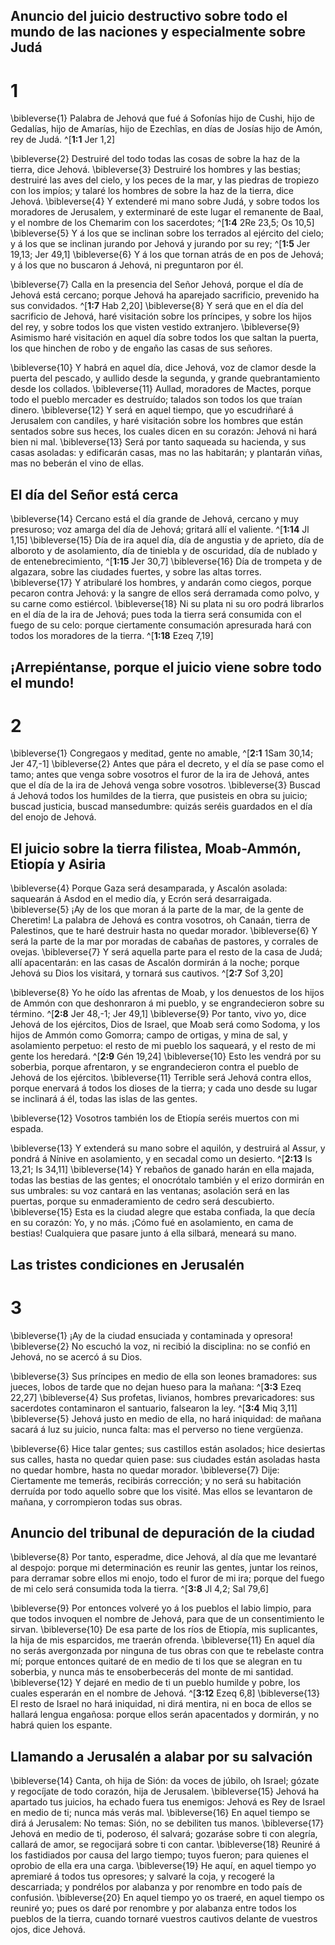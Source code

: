 ## Anuncio del juicio destructivo sobre todo el mundo de las naciones y especialmente sobre Judá
# 1 
\bibleverse{1} Palabra de Jehová que fué á Sofonías hijo de Cushi, hijo de Gedalías, hijo de Amarías, hijo de Ezechîas, en días de Josías hijo de Amón, rey de Judá. 
^[**1:1** Jer 1,2] 


\bibleverse{2} Destruiré del todo todas las cosas de sobre la haz de la tierra, dice Jehová. \bibleverse{3} Destruiré los hombres y las bestias; destruiré las aves del cielo, y los peces de la mar, y las piedras de tropiezo con los impíos; y talaré los hombres de sobre la haz de la tierra, dice Jehová. \bibleverse{4} Y extenderé mi mano sobre Judá, y sobre todos los moradores de Jerusalem, y exterminaré de este lugar el remanente de Baal, y el nombre de los Chemarim con los sacerdotes; ^[**1:4** 2Re 23,5; Os 10,5] \bibleverse{5} Y á los que se inclinan sobre los terrados al ejército del cielo; y á los que se inclinan jurando por Jehová y jurando por su rey; ^[**1:5** Jer 19,13; Jer 49,1] \bibleverse{6} Y á los que tornan atrás de en pos de Jehová; y á los que no buscaron á Jehová, ni preguntaron por él. 

 

\bibleverse{7} Calla en la presencia del Señor Jehová, porque el día de Jehová está cercano; porque Jehová ha aparejado sacrificio, prevenido ha sus convidados. ^[**1:7** Hab 2,20] \bibleverse{8} Y será que en el día del sacrificio de Jehová, haré visitación sobre los príncipes, y sobre los hijos del rey, y sobre todos los que visten vestido extranjero. \bibleverse{9} Asimismo haré visitación en aquel día sobre todos los que saltan la puerta, los que hinchen de robo y de engaño las casas de sus señores. 



\bibleverse{10} Y habrá en aquel día, dice Jehová, voz de clamor desde la puerta del pescado, y aullido desde la segunda, y grande quebrantamiento desde los collados. \bibleverse{11} Aullad, moradores de Mactes, porque todo el pueblo mercader es destruído; talados son todos los que traían dinero. \bibleverse{12} Y será en aquel tiempo, que yo escudriñaré á Jerusalem con candiles, y haré visitación sobre los hombres que están sentados sobre sus heces, los cuales dicen en su corazón: Jehová ni hará bien ni mal. \bibleverse{13} Será por tanto saqueada su hacienda, y sus casas asoladas: y edificarán casas, mas no las habitarán; y plantarán viñas, mas no beberán el vino de ellas. 



## El día del Señor está cerca
\bibleverse{14} Cercano está el día grande de Jehová, cercano y muy presuroso; voz amarga del día de Jehová; gritará allí el valiente. ^[**1:14** Jl 1,15] \bibleverse{15} Día de ira aquel día, día de angustia y de aprieto, día de alboroto y de asolamiento, día de tiniebla y de oscuridad, día de nublado y de entenebrecimiento, ^[**1:15** Jer 30,7] \bibleverse{16} Día de trompeta y de algazara, sobre las ciudades fuertes, y sobre las altas torres. \bibleverse{17} Y atribularé los hombres, y andarán como ciegos, porque pecaron contra Jehová: y la sangre de ellos será derramada como polvo, y su carne como estiércol. \bibleverse{18} Ni su plata ni su oro podrá librarlos en el día de la ira de Jehová; pues toda la tierra será consumida con el fuego de su celo: porque ciertamente consumación apresurada hará con todos los moradores de la tierra. ^[**1:18** Ezeq 7,19] 
   

## ¡Arrepiéntanse, porque el juicio viene sobre todo el mundo!
# 2 
\bibleverse{1} Congregaos y meditad, gente no amable, ^[**2:1** 1Sam 30,14; Jer 47,-1] \bibleverse{2} Antes que pára el decreto, y el día se pase como el tamo; antes que venga sobre vosotros el furor de la ira de Jehová, antes que el día de la ira de Jehová venga sobre vosotros. \bibleverse{3} Buscad á Jehová todos los humildes de la tierra, que pusisteis en obra su juicio; buscad justicia, buscad mansedumbre: quizás seréis guardados en el día del enojo de Jehová. 




## El juicio sobre la tierra filistea, Moab-Ammón, Etiopía y Asiria
\bibleverse{4} Porque Gaza será desamparada, y Ascalón asolada: saquearán á Asdod en el medio día, y Ecrón será desarraigada. \bibleverse{5} ¡Ay de los que moran á la parte de la mar, de la gente de Cheretim! La palabra de Jehová es contra vosotros, oh Canaán, tierra de Palestinos, que te haré destruir hasta no quedar morador. \bibleverse{6} Y será la parte de la mar por moradas de cabañas de pastores, y corrales de ovejas. \bibleverse{7} Y será aquella parte para el resto de la casa de Judá; allí apacentarán: en las casas de Ascalón dormirán á la noche; porque Jehová su Dios los visitará, y tornará sus cautivos. 
^[**2:7** Sof 3,20] 


\bibleverse{8} Yo he oído las afrentas de Moab, y los denuestos de los hijos de Ammón con que deshonraron á mi pueblo, y se engrandecieron sobre su término. ^[**2:8** Jer 48,-1; Jer 49,1] \bibleverse{9} Por tanto, vivo yo, dice Jehová de los ejércitos, Dios de Israel, que Moab será como Sodoma, y los hijos de Ammón como Gomorra; campo de ortigas, y mina de sal, y asolamiento perpetuo: el resto de mi pueblo los saqueará, y el resto de mi gente los heredará. ^[**2:9** Gén 19,24] \bibleverse{10} Esto les vendrá por su soberbia, porque afrentaron, y se engrandecieron contra el pueblo de Jehová de los ejércitos. \bibleverse{11} Terrible será Jehová contra ellos, porque enervará á todos los dioses de la tierra; y cada uno desde su lugar se inclinará á él, todas las islas de las gentes. 

 

\bibleverse{12} Vosotros también los de Etiopía seréis muertos con mi espada. 


\bibleverse{13} Y extenderá su mano sobre el aquilón, y destruirá al Assur, y pondrá á Nínive en asolamiento, y en secadal como un desierto. ^[**2:13** Is 13,21; Is 34,11] \bibleverse{14} Y rebaños de ganado harán en ella majada, todas las bestias de las gentes; el onocrótalo también y el erizo dormirán en sus umbrales: su voz cantará en las ventanas; asolación será en las puertas, porque su enmaderamiento de cedro será descubierto. \bibleverse{15} Esta es la ciudad alegre que estaba confiada, la que decía en su corazón: Yo, y no más. ¡Cómo fué en asolamiento, en cama de bestias! Cualquiera que pasare junto á ella silbará, meneará su mano.


## Las tristes condiciones en Jerusalén
# 3 
\bibleverse{1} ¡Ay de la ciudad ensuciada y contaminada y opresora! \bibleverse{2} No escuchó la voz, ni recibió la disciplina: no se confió en Jehová, no se acercó á su Dios. 


\bibleverse{3} Sus príncipes en medio de ella son leones bramadores: sus jueces, lobos de tarde que no dejan hueso para la mañana: ^[**3:3** Ezeq 22,27] \bibleverse{4} Sus profetas, livianos, hombres prevaricadores: sus sacerdotes contaminaron el santuario, falsearon la ley. ^[**3:4** Miq 3,11] \bibleverse{5} Jehová justo en medio de ella, no hará iniquidad: de mañana sacará á luz su juicio, nunca falta: mas el perverso no tiene vergüenza. 

 

\bibleverse{6} Hice talar gentes; sus castillos están asolados; hice desiertas sus calles, hasta no quedar quien pase: sus ciudades están asoladas hasta no quedar hombre, hasta no quedar morador. \bibleverse{7} Dije: Ciertamente me temerás, recibirás corrección; y no será su habitación derruída por todo aquello sobre que los visité. Mas ellos se levantaron de mañana, y corrompieron todas sus obras. 



## Anuncio del tribunal de depuración de la ciudad
\bibleverse{8} Por tanto, esperadme, dice Jehová, al día que me levantaré al despojo: porque mi determinación es reunir las gentes, juntar los reinos, para derramar sobre ellos mi enojo, todo el furor de mi ira; porque del fuego de mi celo será consumida toda la tierra. 
^[**3:8** Jl 4,2; Sal 79,6] 


\bibleverse{9} Por entonces volveré yo á los pueblos el labio limpio, para que todos invoquen el nombre de Jehová, para que de un consentimiento le sirvan. \bibleverse{10} De esa parte de los ríos de Etiopía, mis suplicantes, la hija de mis esparcidos, me traerán ofrenda. \bibleverse{11} En aquel día no serás avergonzada por ninguna de tus obras con que te rebelaste contra mí; porque entonces quitaré de en medio de ti los que se alegran en tu soberbia, y nunca más te ensoberbecerás del monte de mi santidad. \bibleverse{12} Y dejaré en medio de ti un pueblo humilde y pobre, los cuales esperarán en el nombre de Jehová. ^[**3:12** Ezeq 6,8] \bibleverse{13} El resto de Israel no hará iniquidad, ni dirá mentira, ni en boca de ellos se hallará lengua engañosa: porque ellos serán apacentados y dormirán, y no habrá quien los espante. 




## Llamando a Jerusalén a alabar por su salvación
\bibleverse{14} Canta, oh hija de Sión: da voces de júbilo, oh Israel; gózate y regocíjate de todo corazón, hija de Jerusalem. \bibleverse{15} Jehová ha apartado tus juicios, ha echado fuera tus enemigos: Jehová es Rey de Israel en medio de ti; nunca más verás mal. \bibleverse{16} En aquel tiempo se dirá á Jerusalem: No temas: Sión, no se debiliten tus manos. \bibleverse{17} Jehová en medio de ti, poderoso, él salvará; gozaráse sobre ti con alegría, callará de amor, se regocijará sobre ti con cantar. \bibleverse{18} Reuniré á los fastidiados por causa del largo tiempo; tuyos fueron; para quienes el oprobio de ella era una carga. \bibleverse{19} He aquí, en aquel tiempo yo apremiaré á todos tus opresores; y salvaré la coja, y recogeré la descarriada; y pondrélos por alabanza y por renombre en todo país de confusión. \bibleverse{20} En aquel tiempo yo os traeré, en aquel tiempo os reuniré yo; pues os daré por renombre y por alabanza entre todos los pueblos de la tierra, cuando tornaré vuestros cautivos delante de vuestros ojos, dice Jehová. 